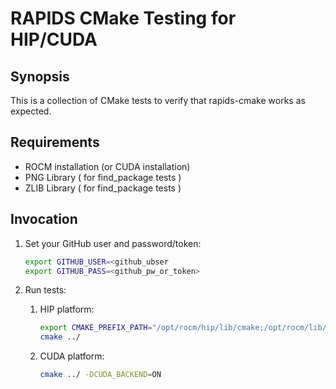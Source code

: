 # RAPIDS CMake Testing for HIP/CUDA

## Synopsis

This is a collection of CMake tests to verify that rapids-cmake works as
expected.

## Requirements

- ROCM installation (or CUDA installation)
- PNG Library ( for find_package tests )
- ZLIB Library ( for find_package tests )

## Invocation

1. Set your GitHub user and password/token:

   ```bash
   export GITHUB_USER=<github_ubser
   export GITHUB_PASS=<github_pw_or_token>
   ```
3. Run tests:

   1. HIP platform:

      ```bash
      export CMAKE_PREFIX_PATH="/opt/rocm/hip/lib/cmake;/opt/rocm/lib/cmake"
      cmake ../
      ```
   1. CUDA platform:

      ```bash
      cmake ../ -DCUDA_BACKEND=ON
      ```
